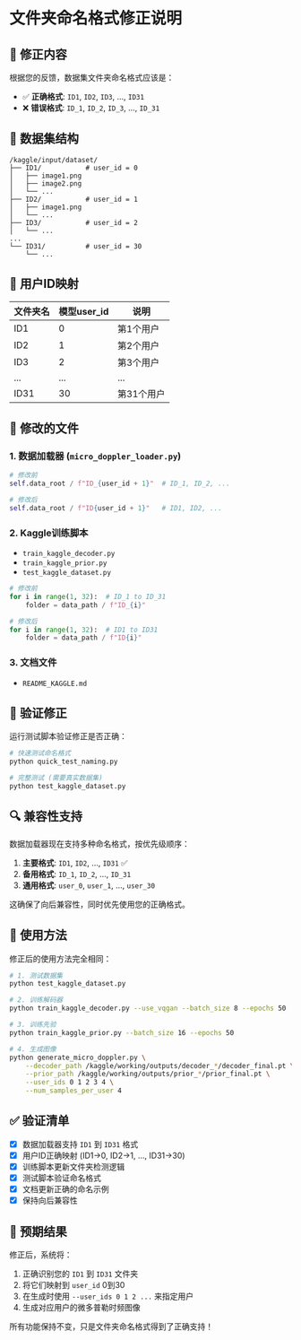 # 文件夹命名格式修正说明

## 🔧 修正内容

根据您的反馈，数据集文件夹命名格式应该是：
- ✅ **正确格式**: `ID1`, `ID2`, `ID3`, ..., `ID31`
- ❌ **错误格式**: `ID_1`, `ID_2`, `ID_3`, ..., `ID_31`

## 📁 数据集结构

```
/kaggle/input/dataset/
├── ID1/           # user_id = 0
│   ├── image1.png
│   ├── image2.png
│   └── ...
├── ID2/           # user_id = 1
│   ├── image1.png
│   └── ...
├── ID3/           # user_id = 2
│   └── ...
...
└── ID31/          # user_id = 30
    └── ...
```

## 🔄 用户ID映射

| 文件夹名 | 模型user_id | 说明 |
|----------|-------------|------|
| ID1      | 0           | 第1个用户 |
| ID2      | 1           | 第2个用户 |
| ID3      | 2           | 第3个用户 |
| ...      | ...         | ... |
| ID31     | 30          | 第31个用户 |

## 📝 修改的文件

### 1. 数据加载器 (`micro_doppler_loader.py`)
```python
# 修改前
self.data_root / f"ID_{user_id + 1}"  # ID_1, ID_2, ...

# 修改后  
self.data_root / f"ID{user_id + 1}"   # ID1, ID2, ...
```

### 2. Kaggle训练脚本
- `train_kaggle_decoder.py`
- `train_kaggle_prior.py`
- `test_kaggle_dataset.py`

```python
# 修改前
for i in range(1, 32):  # ID_1 to ID_31
    folder = data_path / f"ID_{i}"

# 修改后
for i in range(1, 32):  # ID1 to ID31
    folder = data_path / f"ID{i}"
```

### 3. 文档文件
- `README_KAGGLE.md`

## 🧪 验证修正

运行测试脚本验证修正是否正确：

```bash
# 快速测试命名格式
python quick_test_naming.py

# 完整测试 (需要真实数据集)
python test_kaggle_dataset.py
```

## 🔍 兼容性支持

数据加载器现在支持多种命名格式，按优先级顺序：

1. **主要格式**: `ID1`, `ID2`, ..., `ID31` ✅
2. **备用格式**: `ID_1`, `ID_2`, ..., `ID_31` 
3. **通用格式**: `user_0`, `user_1`, ..., `user_30`

这确保了向后兼容性，同时优先使用您的正确格式。

## 🚀 使用方法

修正后的使用方法完全相同：

```bash
# 1. 测试数据集
python test_kaggle_dataset.py

# 2. 训练解码器
python train_kaggle_decoder.py --use_vqgan --batch_size 8 --epochs 50

# 3. 训练先验
python train_kaggle_prior.py --batch_size 16 --epochs 50

# 4. 生成图像
python generate_micro_doppler.py \
    --decoder_path /kaggle/working/outputs/decoder_*/decoder_final.pt \
    --prior_path /kaggle/working/outputs/prior_*/prior_final.pt \
    --user_ids 0 1 2 3 4 \
    --num_samples_per_user 4
```

## ✅ 验证清单

- [x] 数据加载器支持 `ID1` 到 `ID31` 格式
- [x] 用户ID正确映射 (ID1→0, ID2→1, ..., ID31→30)
- [x] 训练脚本更新文件夹检测逻辑
- [x] 测试脚本验证命名格式
- [x] 文档更新正确的命名示例
- [x] 保持向后兼容性

## 🎯 预期结果

修正后，系统将：
1. 正确识别您的 `ID1` 到 `ID31` 文件夹
2. 将它们映射到 `user_id` 0到30
3. 在生成时使用 `--user_ids 0 1 2 ...` 来指定用户
4. 生成对应用户的微多普勒时频图像

所有功能保持不变，只是文件夹命名格式得到了正确支持！
